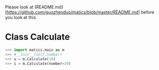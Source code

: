 Please look at (README.md)[https://github.com/guozhenduo/matics/blob/master/README.md] before you look at this.
# Class Calculate
```python
>>> import matics.main as m
>>> #__init__(self,number)
>>> u = m.Calculate(10)
>>> i = m.Calculate(number=20)
